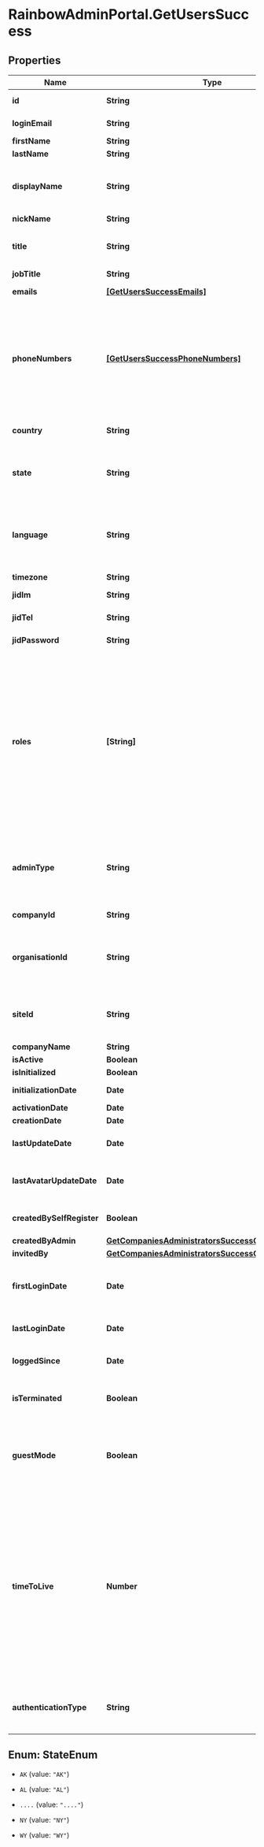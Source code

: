# RainbowAdminPortal.GetUsersSuccess

## Properties

Name | Type | Description | Notes
------------ | ------------- | ------------- | -------------
**id** | **String** | User unique identifier | 
**loginEmail** | **String** | User email address (used for login) | 
**firstName** | **String** | User first name | 
**lastName** | **String** | User last name | 
**displayName** | **String** | User display name (firstName + lastName concatenated on server side) | 
**nickName** | **String** | User nickName | 
**title** | **String** | User title (honorifics title, like Mr, Mrs, Sir, Lord, Lady, Dr, Prof,...) | 
**jobTitle** | **String** | User job title | 
**emails** | [**[GetUsersSuccessEmails]**](GetUsersSuccessEmails.md) | Array of user emails addresses objects | 
**phoneNumbers** | [**[GetUsersSuccessPhoneNumbers]**](GetUsersSuccessPhoneNumbers.md) | Array of user phone numbers objects.    Phone number objects can:   * be created by user (information filled by user), * come from association with a system (pbx) device (association is done by admin).   | 
**country** | **String** | User country (ISO 3166-1 alpha3 format) | 
**state** | **String** | When country is &#39;USA&#39; or &#39;CAN&#39;, a state can be defined. Else it is not managed. | [optional] 
**language** | **String** | User language (ISO 639-1 code format, with possibility of regional variation. Ex: both &#39;en&#39; and &#39;en-US&#39; are supported) | 
**timezone** | **String** | User timezone name | 
**jidIm** | **String** | User Jabber IM identifier | 
**jidTel** | **String** | User Jabber TEL identifier | 
**jidPassword** | **String** | User Jabber IM and TEL password | 
**roles** | **[String]** | List of user roles (Array of String)    Note: &#x60;company_support&#x60; role is only used for support redirection. If a user writes a #support ticket and have the role &#x60;company_support&#x60;, the ticket will be sent to ALE&#39;s support (otherwise the ticket is sent to user&#39;s company&#39;s &#x60;supportEmail&#x60; address is set, ALE otherwise). | 
**adminType** | **String** | In case of user&#39;s is &#39;admin&#39;, define the subtype (organisation_admin, company_admin, site_admin (default undefined) | 
**companyId** | **String** | User company unique identifier | 
**organisationId** | **String** | In addition to User companyId, optional identifier to indicate the user belongs also to an organization | 
**siteId** | **String** | In addition to User companyId, optional identifier to indicate the user belongs also to a site | 
**companyName** | **String** | User company name | 
**isActive** | **Boolean** | Is user active | 
**isInitialized** | **Boolean** | Is user initialized | 
**initializationDate** | **Date** | User initialization date | 
**activationDate** | **Date** | User activation date | 
**creationDate** | **Date** | User creation date | 
**lastUpdateDate** | **Date** | Date of last user update (whatever the field updated) | 
**lastAvatarUpdateDate** | **Date** | Date of last user avatar create/update, null if no avatar | 
**createdBySelfRegister** | **Boolean** | true if user has been created using self register | 
**createdByAdmin** | [**GetCompaniesAdministratorsSuccessCreatedByAdmin**](GetCompaniesAdministratorsSuccessCreatedByAdmin.md) |  | 
**invitedBy** | [**GetCompaniesAdministratorsSuccessCreatedByAdmin**](GetCompaniesAdministratorsSuccessCreatedByAdmin.md) |  | 
**firstLoginDate** | **Date** | Date of first user login (only set the first time user logs in, null if user never logged in) | 
**lastLoginDate** | **Date** | Date of last user login (defined even if user is logged out) | 
**loggedSince** | **Date** | Date of last user login (null if user is logged out) | 
**isTerminated** | **Boolean** | Indicates if the Rainbow account of this user has been deleted | 
**guestMode** | **Boolean** | Indicated a user embedded in a chat or conference room, as guest, with limited rights until he finalizes his registration. | 
**timeToLive** | **Number** | Duration in second to wait before automatically starting a user deletion from the creation date.    Once the timeToLive has been reached, the user won&#39;t be usable to use APIs anymore (error 401523). His account may then be deleted from the database at any moment.    Value -1 means timeToLive is disable (i.e. user account will not expire). | 
**authenticationType** | **String** | User authentication type (if not set company default authentication will be used) | 



## Enum: StateEnum


* `AK` (value: `"AK"`)

* `AL` (value: `"AL"`)

* `....` (value: `"...."`)

* `NY` (value: `"NY"`)

* `WY` (value: `"WY"`)





